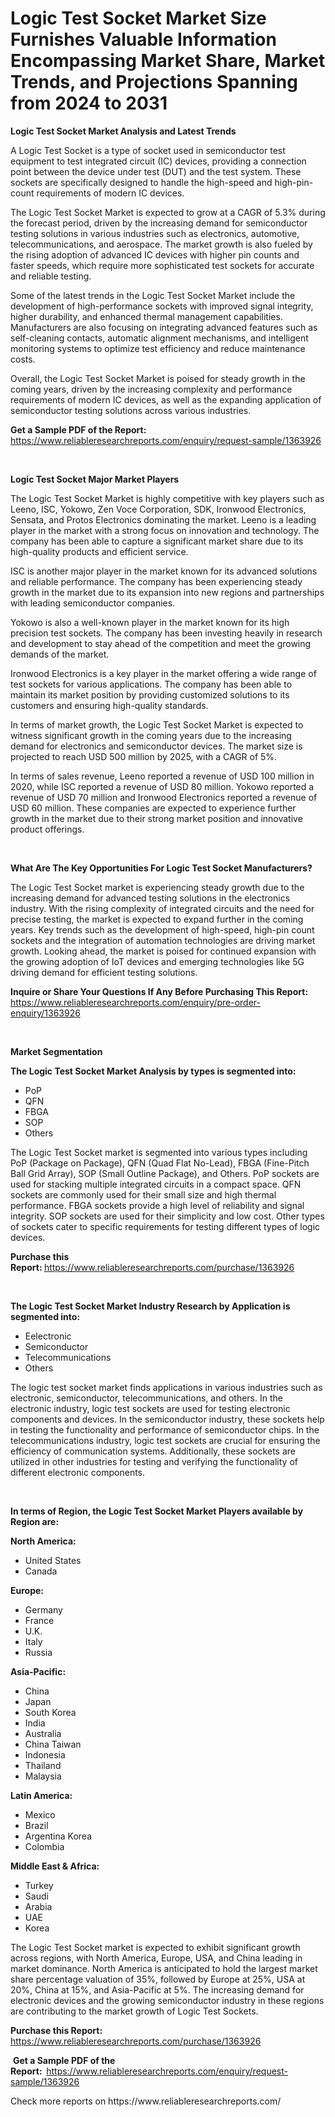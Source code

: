 <p><h1>Logic Test Socket Market Size Furnishes Valuable Information Encompassing Market Share, Market Trends, and Projections Spanning from 2024 to 2031</h1></p><p><strong>Logic Test Socket Market Analysis and Latest Trends</strong></p>
<p><p>A Logic Test Socket is a type of socket used in semiconductor test equipment to test integrated circuit (IC) devices, providing a connection point between the device under test (DUT) and the test system. These sockets are specifically designed to handle the high-speed and high-pin-count requirements of modern IC devices.</p><p>The Logic Test Socket Market is expected to grow at a CAGR of 5.3% during the forecast period, driven by the increasing demand for semiconductor testing solutions in various industries such as electronics, automotive, telecommunications, and aerospace. The market growth is also fueled by the rising adoption of advanced IC devices with higher pin counts and faster speeds, which require more sophisticated test sockets for accurate and reliable testing.</p><p>Some of the latest trends in the Logic Test Socket Market include the development of high-performance sockets with improved signal integrity, higher durability, and enhanced thermal management capabilities. Manufacturers are also focusing on integrating advanced features such as self-cleaning contacts, automatic alignment mechanisms, and intelligent monitoring systems to optimize test efficiency and reduce maintenance costs.</p><p>Overall, the Logic Test Socket Market is poised for steady growth in the coming years, driven by the increasing complexity and performance requirements of modern IC devices, as well as the expanding application of semiconductor testing solutions across various industries.</p></p>
<p><strong>Get a Sample PDF of the Report:&nbsp;</strong> <a href="https://www.reliableresearchreports.com/enquiry/request-sample/1363926">https://www.reliableresearchreports.com/enquiry/request-sample/1363926</a></p>
<p>&nbsp;</p>
<p><strong>Logic Test Socket Major Market Players</strong></p>
<p><p>The Logic Test Socket Market is highly competitive with key players such as Leeno, ISC, Yokowo, Zen Voce Corporation, SDK, Ironwood Electronics, Sensata, and Protos Electronics dominating the market. Leeno is a leading player in the market with a strong focus on innovation and technology. The company has been able to capture a significant market share due to its high-quality products and efficient service.</p><p>ISC is another major player in the market known for its advanced solutions and reliable performance. The company has been experiencing steady growth in the market due to its expansion into new regions and partnerships with leading semiconductor companies.</p><p>Yokowo is also a well-known player in the market known for its high precision test sockets. The company has been investing heavily in research and development to stay ahead of the competition and meet the growing demands of the market.</p><p>Ironwood Electronics is a key player in the market offering a wide range of test sockets for various applications. The company has been able to maintain its market position by providing customized solutions to its customers and ensuring high-quality standards.</p><p>In terms of market growth, the Logic Test Socket Market is expected to witness significant growth in the coming years due to the increasing demand for electronics and semiconductor devices. The market size is projected to reach USD 500 million by 2025, with a CAGR of 5%.</p><p>In terms of sales revenue, Leeno reported a revenue of USD 100 million in 2020, while ISC reported a revenue of USD 80 million. Yokowo reported a revenue of USD 70 million and Ironwood Electronics reported a revenue of USD 60 million. These companies are expected to experience further growth in the market due to their strong market position and innovative product offerings.</p></p>
<p>&nbsp;</p>
<p><strong>What Are The Key Opportunities For Logic Test Socket Manufacturers?</strong></p>
<p><p>The Logic Test Socket market is experiencing steady growth due to the increasing demand for advanced testing solutions in the electronics industry. With the rising complexity of integrated circuits and the need for precise testing, the market is expected to expand further in the coming years. Key trends such as the development of high-speed, high-pin count sockets and the integration of automation technologies are driving market growth. Looking ahead, the market is poised for continued expansion with the growing adoption of IoT devices and emerging technologies like 5G driving demand for efficient testing solutions.</p></p>
<p><strong>Inquire or Share Your Questions If Any Before Purchasing This Report:</strong> <a href="https://www.reliableresearchreports.com/enquiry/pre-order-enquiry/1363926">https://www.reliableresearchreports.com/enquiry/pre-order-enquiry/1363926</a></p>
<p>&nbsp;</p>
<p><strong>Market Segmentation</strong></p>
<p><strong>The Logic Test Socket Market Analysis by types is segmented into:</strong></p>
<p><ul><li>PoP</li><li>QFN</li><li>FBGA</li><li>SOP</li><li>Others</li></ul></p>
<p><p>The Logic Test Socket market is segmented into various types including PoP (Package on Package), QFN (Quad Flat No-Lead), FBGA (Fine-Pitch Ball Grid Array), SOP (Small Outline Package), and Others. PoP sockets are used for stacking multiple integrated circuits in a compact space. QFN sockets are commonly used for their small size and high thermal performance. FBGA sockets provide a high level of reliability and signal integrity. SOP sockets are used for their simplicity and low cost. Other types of sockets cater to specific requirements for testing different types of logic devices.</p></p>
<p><strong>Purchase this Report:&nbsp;</strong><a href="https://www.reliableresearchreports.com/purchase/1363926">https://www.reliableresearchreports.com/purchase/1363926</a></p>
<p>&nbsp;</p>
<p><strong>The Logic Test Socket Market Industry Research by Application is segmented into:</strong></p>
<p><ul><li>Eelectronic</li><li>Semiconductor</li><li>Telecommunications</li><li>Others</li></ul></p>
<p><p>The logic test socket market finds applications in various industries such as electronic, semiconductor, telecommunications, and others. In the electronic industry, logic test sockets are used for testing electronic components and devices. In the semiconductor industry, these sockets help in testing the functionality and performance of semiconductor chips. In the telecommunications industry, logic test sockets are crucial for ensuring the efficiency of communication systems. Additionally, these sockets are utilized in other industries for testing and verifying the functionality of different electronic components.</p></p>
<p>&nbsp;</p>
<p><strong>In terms of Region, the Logic Test Socket Market Players available by Region are:</strong></p>
<p>
    <p> <strong> North America: </strong>
        <ul>
            <li>United States</li>
            <li>Canada</li>
        </ul>
        </p> 
    <p> <strong> Europe: </strong>
        <ul>
            <li>Germany</li>
            <li>France</li>
            <li>U.K.</li>
            <li>Italy</li>
            <li>Russia</li>
        </ul>
        </p> 
    <p> <strong> Asia-Pacific: </strong>
        <ul>
            <li>China</li>
            <li>Japan</li>
            <li>South Korea</li>
            <li>India</li>
            <li>Australia</li>
            <li>China Taiwan</li>
            <li>Indonesia</li>
            <li>Thailand</li>
            <li>Malaysia</li>
        </ul>
        </p> 
    <p> <strong> Latin America: </strong>
        <ul>
            <li>Mexico</li>
            <li>Brazil</li>
            <li>Argentina Korea</li>
            <li>Colombia</li>
        </ul>
        </p> 
    <p> <strong> Middle East & Africa: </strong>
        <ul>
            <li>Turkey</li>
            <li>Saudi</li>
            <li>Arabia</li>
            <li>UAE</li>
            <li>Korea</li>
        </ul>
    </p>
    </p>
<p><p>The Logic Test Socket market is expected to exhibit significant growth across regions, with North America, Europe, USA, and China leading in market dominance. North America is anticipated to hold the largest market share percentage valuation of 35%, followed by Europe at 25%, USA at 20%, China at 15%, and Asia-Pacific at 5%. The increasing demand for electronic devices and the growing semiconductor industry in these regions are contributing to the market growth of Logic Test Sockets.</p></p>
<p><strong>Purchase this Report: </strong><a href="https://www.reliableresearchreports.com/purchase/1363926">https://www.reliableresearchreports.com/purchase/1363926</a></p>
<p>&nbsp;<strong>Get a Sample PDF of the Report:&nbsp;&nbsp;</strong><a href="https://www.reliableresearchreports.com/enquiry/request-sample/1363926">https://www.reliableresearchreports.com/enquiry/request-sample/1363926</a></p>
<p><strong></strong></p>
<p>Check more reports on https://www.reliableresearchreports.com/</p>
